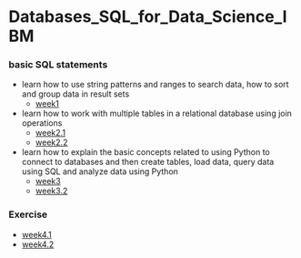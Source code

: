 # Databases_SQL_for_Data_Science_IBM

### basic SQL statements

- learn how to use string patterns and ranges to search data, how to sort and group data in result sets
  - [week1](https://github.com/vnaveen97/Databases_SQL_for_Data_Science_IBM/blob/master/week1)
- learn how to work with multiple tables in a relational database using join operations
  - [week2.1](https://github.com/vnaveen97/Databases_SQL_for_Data_Science_IBM/blob/master/week2.1)
  - [week2.2](https://github.com/vnaveen97/Databases_SQL_for_Data_Science_IBM/blob/master/week2.2)
- learn how to explain the basic concepts related to using Python to connect to databases and then create tables, load data, query data using SQL and analyze data using Python
  - [week3](https://github.com/vnaveen97/Databases_SQL_for_Data_Science_IBM/blob/master/week3.md)
  - [week3.2](https://github.com/vnaveen97/Databases_SQL_for_Data_Science_IBM/blob/master/week3.2)
### Exercise 
  - [week4.1](https://github.com/vnaveen97/Databases_SQL_for_Data_Science_IBM/blob/master/week4-1.md)
  - [week4.2](https://github.com/vnaveen97/Databases_SQL_for_Data_Science_IBM/blob/master/week4-2.md)
